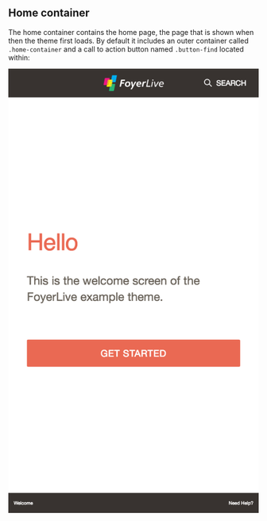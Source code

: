 ## Home container

The home container contains the home page, the page that is shown when then the theme first loads. By default it includes an outer 
container called `.home-container` and a call to action button named `.button-find` located within:

![Home container](/doc/images/home-container.png)